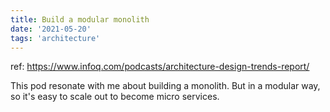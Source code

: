 ```yaml
---
title: Build a modular monolith
date: '2021-05-20'
tags: 'architecture'
---
```


ref: https://www.infoq.com/podcasts/architecture-design-trends-report/

This pod resonate with me about building a monolith. But in a modular way, so it's easy
to scale out to become micro services.
